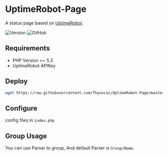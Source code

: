# UptimeRobot-Page

A status page based on [UptimeRobot](https://uptimerobot.com)

![Version](https://img.shields.io/badge/Verison-1.0.0-blue)
![GitHub](https://img.shields.io/github/license/fhyuncai/UptimeRobot-Page)

## Requirements

* PHP Version >= 5.3
* UptimeRobot APIKey

## Deploy

```bash
wget https://raw.githubusercontent.com/fhyuncai/UptimeRobot-Page/master/index.php
```

## Configure

config files in `index.php`

## Group Usage

You can use Parser to group, And default Parser is `Group/Name`.